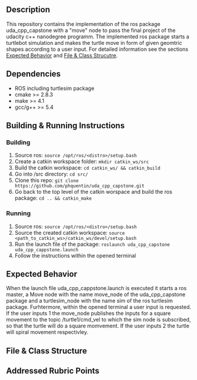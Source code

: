 ## Description

This repository contains the implementation of the ros package uda_cpp_capstone with a "move" node to pass the final project of the udacity c++ nanodegree programm. The implemented ros package starts a turtlebot simulation and makes the turtle move in form of given geomtric shapes according to a user input. For detailed information see the sections [Expected Behavior](#expected-behavior) and [File & Class Strucutre](#file-class-strucutre).

## Dependencies

- ROS including turtlesim package
- cmake >= 2.8.3
- make >= 4.1
- gcc/g++ >= 5.4

## Building & Running Instructions

### Building

1. Source ros: `source /opt/ros/<distro>/setup.bash`
2. Create a catkin workspace folder: `mkdir catkin_ws/src`
3. Build the catkin workspace: `cd catkin_ws/ && catkin_build`
4. Go into /src directory:  `cd src/`
5. Clone this repo:  `git clone https://github.com/phquentin/uda_cpp_capstone.git`
6. Go back to the top level of the catkin worspace and build the ros package: `cd .. && catkin_make`

### Running

1. Source ros: `source /opt/ros/<distro>/setup.bash`
2. Source the created catkin workspace: `source <path_to_catkin_ws>/catkin_ws/devel/setup.bash`
3. Run the launch file of the package: `roslaunch uda_cpp_capstone uda_cpp_cappstone.launch`
4. Follow the instructions within the opened terminal

## <a name="expected-behavior"></a> Expected Behavior

When the launch file uda_cpp_cappstone.launch is executed it starts a ros master, a Move node with the name move_node of the uda_cpp_capstone package and a turtlesim_node with the name sim of the ros turtlesim package. Furhtermore, within the opened terminal a user input is requested. If the user inputs 1 the move_node publishes the inputs for a square movement to the topic /turtle1/cmd_vel to which the sim node is subscribed, so that the turtle will do a square momvement. If the user inputs 2 the turtle will spiral movement respectivley.

## <a name="file-class-strucutre"></a> File & Class Structure

## Addressed Rubric Points


